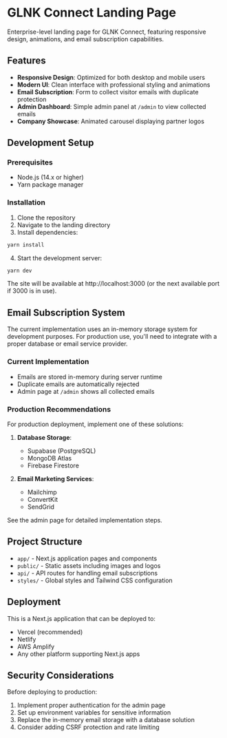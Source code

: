 # GLNK Connect Landing Page

Enterprise-level landing page for GLNK Connect, featuring responsive design, animations, and email subscription capabilities.

## Features

- **Responsive Design**: Optimized for both desktop and mobile users
- **Modern UI**: Clean interface with professional styling and animations
- **Email Subscription**: Form to collect visitor emails with duplicate protection
- **Admin Dashboard**: Simple admin panel at `/admin` to view collected emails
- **Company Showcase**: Animated carousel displaying partner logos

## Development Setup

### Prerequisites
- Node.js (14.x or higher)
- Yarn package manager

### Installation

1. Clone the repository
2. Navigate to the landing directory
3. Install dependencies:

```bash
yarn install
```

4. Start the development server:

```bash
yarn dev
```

The site will be available at http://localhost:3000 (or the next available port if 3000 is in use).

## Email Subscription System

The current implementation uses an in-memory storage system for development purposes. For production use, you'll need to integrate with a proper database or email service provider.

### Current Implementation

- Emails are stored in-memory during server runtime
- Duplicate emails are automatically rejected
- Admin page at `/admin` shows all collected emails

### Production Recommendations

For production deployment, implement one of these solutions:

1. **Database Storage**:
   - Supabase (PostgreSQL)
   - MongoDB Atlas
   - Firebase Firestore

2. **Email Marketing Services**:
   - Mailchimp
   - ConvertKit
   - SendGrid

See the admin page for detailed implementation steps.

## Project Structure

- `app/` - Next.js application pages and components
- `public/` - Static assets including images and logos
- `api/` - API routes for handling email subscriptions
- `styles/` - Global styles and Tailwind CSS configuration

## Deployment

This is a Next.js application that can be deployed to:

- Vercel (recommended)
- Netlify
- AWS Amplify
- Any other platform supporting Next.js apps

## Security Considerations

Before deploying to production:

1. Implement proper authentication for the admin page
2. Set up environment variables for sensitive information
3. Replace the in-memory email storage with a database solution
4. Consider adding CSRF protection and rate limiting 